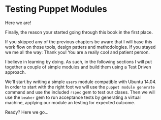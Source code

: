 # Testing Puppet Modules

Here we are! 

Finally, the reason your started going through this book in the first place.

If you skipped any of the previous chapters be aware that I will base this work flow on those tools, design patters and methodologies. If you stayed we me all the way: Thank you! You are a really cool and patient person.

I believe in learning by doing. As such, in the following sections I will put together a couple of simple modules and build them using a Test Driven approach. 

We'll start by writing a simple `users` module compatible with Ubuntu 14.04. In order to start with the right foot we will use the `puppet module generate` command and use the included `rspec` gem to test our clases. Then we will use the `beaker` gem to run acceptance tests by generating a virtual machine, applying our module an testing for expected outcome.

Ready? Here we go...


